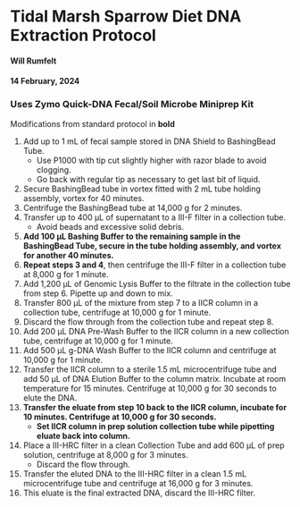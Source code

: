 # Tidal Marsh Sparrow Diet DNA Extraction Protocol
#### Will Rumfelt
#### 14 February, 2024

### Uses Zymo Quick-DNA Fecal/Soil Microbe Miniprep Kit

Modifications from standard protocol in **bold**

1. Add up to 1 mL of fecal sample stored in DNA Shield to BashingBead Tube.
	- Use P1000 with tip cut slightly higher with razor blade to avoid clogging.
	- Go back with regular tip as necessary to get last bit of liquid.
2. Secure BashingBead tube in vortex fitted with 2 mL tube holding assembly, vortex for 40 minutes.
3. Centrifuge the BashingBead tube at 14,000 g for 2 minutes.
4. Transfer up to 400 µL of supernatant to a III-F filter in a collection tube.
    - Avoid beads and excessive solid debris.
5. **Add 100 µL Bashing Buffer to the remaining sample in the BashingBead Tube, secure in the tube holding assembly, and vortex for another 40 minutes.**
6. **Repeat steps 3 and 4**, then centrifuge the III-F filter in a collection tube at 8,000 g for 1 minute.
7. Add 1,200 µL of Genomic Lysis Buffer to the filtrate in the collection tube from step 6. Pipette up and down to mix.
8. Transfer 800 µL of the mixture from step 7 to a IICR column in a collection tube, centrifuge at 10,000 g for 1 minute.
9. Discard the flow through from the collection tube and repeat step 8.
10. Add 200 µL DNA Pre-Wash Buffer to the IICR column in a new collection tube, centrifuge at 10,000 g for 1 minute.
11. Add 500 µL g-DNA Wash Buffer to the IICR column and centrifuge at 10,000 g for 1 minute.
12. Transfer the IICR column to a sterile 1.5 mL microcentrifuge tube and add 50 µL of DNA Elution Buffer to the column matrix. Incubate at room temperature for 15 minutes. Centrifuge at 10,000 g for 30 seconds to elute the DNA.
13. **Transfer the eluate from step 10 back to the IICR column, incubate for 10 minutes. Centrifuge at 10,000 g for 30 seconds.**
    - **Set IICR column in prep solution collection tube while pipetting eluate back into column.**
14. Place a III-HRC filter in a clean Collection Tube and add 600 µL of prep solution, centrifuge at 8,000 g for 3 minutes.
    - Discard the flow through.
15. Transfer the eluted DNA to the III-HRC filter in a clean 1.5 mL microcentrifuge tube and centrifuge at 16,000 g for 3 minutes.
16. This eluate is the final extracted DNA, discard the III-HRC filter.
